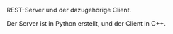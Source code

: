 REST-Server und der dazugehörige Client.

Der Server ist in Python erstellt, und der Client in C++.
